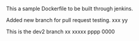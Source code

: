 This a sample Dockerfile to be built through jenkins.

Added new branch for pull request testing. xxx yy

This is the dev2 branch
xx
xxxxx
pppp
0000
